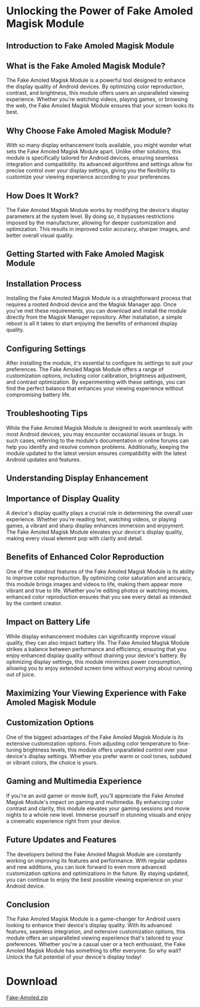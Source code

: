 <script async src="https://pagead2.googlesyndication.com/pagead/js/adsbygoogle.js?client=ca-pub-8370893026371321"
     crossorigin="anonymous"></script>
<!-- Display 3 -->
<ins class="adsbygoogle"
     style="display:block"
     data-ad-client="ca-pub-8370893026371321"
     data-ad-slot="4101050007"
     data-ad-format="auto"
     data-full-width-responsive="true"></ins>
<script>
     (adsbygoogle = window.adsbygoogle || []).push({});
</script>
# Unlocking the Power of Fake Amoled Magisk Module

## Introduction to Fake Amoled Magisk Module

## What is the Fake Amoled Magisk Module?

The Fake Amoled Magisk Module is a powerful tool designed to enhance the display quality of Android devices. By optimizing color reproduction, contrast, and brightness, this module offers users an unparalleled viewing experience. Whether you're watching videos, playing games, or browsing the web, the Fake Amoled Magisk Module ensures that your screen looks its best.

## Why Choose Fake Amoled Magisk Module?

With so many display enhancement tools available, you might wonder what sets the Fake Amoled Magisk Module apart. Unlike other solutions, this module is specifically tailored for Android devices, ensuring seamless integration and compatibility. Its advanced algorithms and settings allow for precise control over your display settings, giving you the flexibility to customize your viewing experience according to your preferences.

## How Does It Work?

The Fake Amoled Magisk Module works by modifying the device's display parameters at the system level. By doing so, it bypasses restrictions imposed by the manufacturer, allowing for deeper customization and optimization. This results in improved color accuracy, sharper images, and better overall visual quality.

## Getting Started with Fake Amoled Magisk Module

## Installation Process

Installing the Fake Amoled Magisk Module is a straightforward process that requires a rooted Android device and the Magisk Manager app. Once you've met these requirements, you can download and install the module directly from the Magisk Manager repository. After installation, a simple reboot is all it takes to start enjoying the benefits of enhanced display quality.

## Configuring Settings

After installing the module, it's essential to configure its settings to suit your preferences. The Fake Amoled Magisk Module offers a range of customization options, including color calibration, brightness adjustment, and contrast optimization. By experimenting with these settings, you can find the perfect balance that enhances your viewing experience without compromising battery life.

## Troubleshooting Tips

While the Fake Amoled Magisk Module is designed to work seamlessly with most Android devices, you may encounter occasional issues or bugs. In such cases, referring to the module's documentation or online forums can help you identify and resolve common problems. Additionally, keeping the module updated to the latest version ensures compatibility with the latest Android updates and features.

## Understanding Display Enhancement

## Importance of Display Quality

A device's display quality plays a crucial role in determining the overall user experience. Whether you're reading text, watching videos, or playing games, a vibrant and sharp display enhances immersion and enjoyment. The Fake Amoled Magisk Module elevates your device's display quality, making every visual element pop with clarity and detail.

## Benefits of Enhanced Color Reproduction

One of the standout features of the Fake Amoled Magisk Module is its ability to improve color reproduction. By optimizing color saturation and accuracy, this module brings images and videos to life, making them appear more vibrant and true to life. Whether you're editing photos or watching movies, enhanced color reproduction ensures that you see every detail as intended by the content creator.

## Impact on Battery Life

While display enhancement modules can significantly improve visual quality, they can also impact battery life. The Fake Amoled Magisk Module strikes a balance between performance and efficiency, ensuring that you enjoy enhanced display quality without draining your device's battery. By optimizing display settings, this module minimizes power consumption, allowing you to enjoy extended screen time without worrying about running out of juice.

## Maximizing Your Viewing Experience with Fake Amoled Magisk Module

## Customization Options

One of the biggest advantages of the Fake Amoled Magisk Module is its extensive customization options. From adjusting color temperature to fine-tuning brightness levels, this module offers unparalleled control over your device's display settings. Whether you prefer warm or cool tones, subdued or vibrant colors, the choice is yours.

## Gaming and Multimedia Experience

If you're an avid gamer or movie buff, you'll appreciate the Fake Amoled Magisk Module's impact on gaming and multimedia. By enhancing color contrast and clarity, this module elevates your gaming sessions and movie nights to a whole new level. Immerse yourself in stunning visuals and enjoy a cinematic experience right from your device.

## Future Updates and Features

The developers behind the Fake Amoled Magisk Module are constantly working on improving its features and performance. With regular updates and new additions, you can look forward to even more advanced customization options and optimizations in the future. By staying updated, you can continue to enjoy the best possible viewing experience on your Android device.

## Conclusion

The Fake Amoled Magisk Module is a game-changer for Android users looking to enhance their device's display quality. With its advanced features, seamless integration, and extensive customization options, this module offers an unparalleled viewing experience that's tailored to your preferences. Whether you're a casual user or a tech enthusiast, the Fake Amoled Magisk Module has something to offer everyone. So why wait? Unlock the full potential of your device's display today!


# Download

[Fake-Amoled.zip](https://www.godtspeed.xyz/2024/05/fake-amoled-magisk-module-enhance-your.html)

